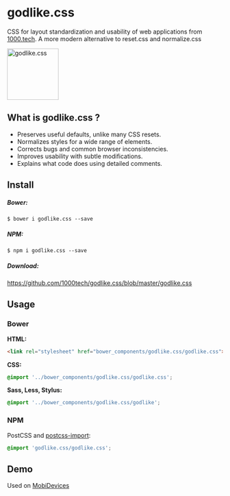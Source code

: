 # godlike.css
CSS for layout standardization and usability of web applications from [1000.tech](http://1000.tech). 
A more modern alternative to reset.css and normalize.css

<a href="https://github.com/1000tech/godlike.css">
<img
  src="http://1000.tech/img/pages/godlike.png" alt="godlike.css"
  width="120" height="120">
</a>

## What is godlike.css ?

* Preserves useful defaults, unlike many CSS resets.
* Normalizes styles for a wide range of elements.
* Corrects bugs and common browser inconsistencies.
* Improves usability with subtle modifications.
* Explains what code does using detailed comments.

## Install

##### Bower:

    $ bower i godlike.css --save

##### NPM:

    $ npm i godlike.css --save
    
##### Download:

 https://github.com/1000tech/godlike.css/blob/master/godlike.css

## Usage

### Bower

**HTML:**

```html
<link rel="stylesheet" href="bower_components/godlike.css/godlike.css">
```

**CSS:**

```css
@import '../bower_components/godlike.css/godlike.css';
```

**Sass, Less, Stylus:**

```css
@import '../bower_components/godlike.css/godlike';
```

### NPM

PostCSS and [postcss-import](https://github.com/postcss/postcss-import):

```css
@import 'godlike.css/godlike.css';
```

## Demo
Used on [MobiDevices](https://mobidevices.ru)